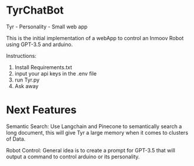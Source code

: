 # TyrChatBot
Tyr - Personality - Small web app 

This is the initial implementation of a webApp to control an Inmoov Robot using GPT-3.5 and arduino.

Instructions:

1. Install Requirements.txt
2. input your api keys in the .env file
3. run Tyr.py
4. Ask away

# Next Features

Semantic Search:
  Use Langchain and Pinecone to semantically search a long document, this will give Tyr a large memory when it comes to clusters of Data.

Robot Control:
  General idea is to create a prompt for GPT-3.5 that will output a command to control arduino or its personality.
